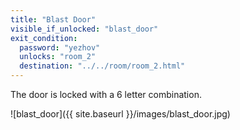 ```yaml
---
title: "Blast Door"
visible_if_unlocked: "blast_door"
exit_condition:
  password: "yezhov"
  unlocks: "room_2"
  destination: "../../room/room_2.html"
---
```


The door is locked with a 6 letter combination. 

![blast_door]({{ site.baseurl }}/images/blast_door.jpg)